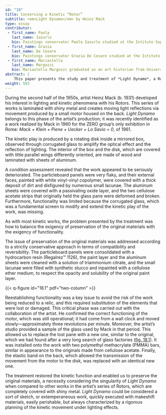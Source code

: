 ```yaml
---
id: "18"
title: Conserving a Kinetic “Rotor”
subtitle: <em>Light Dynamo</em> by Heinz Mack
type: essay
contributor:
 - first_name: Paola
   last_name: Iazurlo
   bio: Paintings conservator Paola Iazurlo studied at the Istituto Superiore per la Conservazione ed il Restauro (ISCR; formerly ICR) in Rome, where she received an MA in conservation of stone artworks and architectural finishings. She received an MA in art history and a post-degree specialization in medieval and modern art history from Università degli Studi di Roma “La Sapienza.” She works as a conservator, researcher, and teacher at ISCR, Conservation Department of Contemporary Art Materials. Since 2015 she has been a teacher and researcher at the University of Applied Sciences and Arts of Southern Switzerland (SUPSI).
 - first_name: Grazia
   last_name: De Cesare
   bio: Paintings conservator Grazia De Cesare studied at the Istituto Superiore per la Conservazione ed il Restauro (ISCR; formerly ICR) in Rome, where she received an MA in conservation of stone artworks. She received a post-graduate degree in Technology of Conservation and Restoration of Cultural Heritage from La Tuscia University in Viterbo, Italy. She is technical director of her own conservation firm, has participated in conservation assignments for UNESCO in Algeria, Iraq, Jordan, Israel and other countries, and also works as a conservator, researcher, and teacher at ISCR, Conservation Department of Contemporary Art Materials.
 - first_name: Mariastella
   last_name: Margozzi
   bio: Mariastella Margozzi graduated as an art historian from Università degli Studi di Roma “La Sapienza,” where she also took a post-degree specialization (three-year course) in medieval and modern history of art. Since 1988, she has been working with at the Italian Ministry of Cultural Heritage, first at the Caserta royal palace (Reggia di Caserta) and then at the Galleria Nazionale d’Arte Moderna e Contemporanea (GNAM) in Rome (1993–2016). As director of GNAM’s conservation department, she was responsible for the collection of works dating to the first half of twentieth century, as well as the collection of kinetic and visual art, coordinating the conservation treatments carried out since 1996. She has planned and executed several exhibitions on Italian contemporary art and has written numerous essays on the subject.
abstract: |
    This paper presents the study and treatment of *Light Dynamo*, a Rotor by Heinz Mack (b. 1931), which was carried out by the Laboratorio di Restauro Materiali dell’Arte Contemporanea (Conservation Department of Contemporary Art Materials) of the Istituto Superiore per la Conservazione e il Restauro (ISCR) in Rome. *Light Dynamo* is an assemblage of wooden panels forming a box. Inside is an aluminum-coated disk connected to an electric mechanism, which allows its slow rotation. The work is in the collection of the Galleria Nazionale d’Arte Moderna e Contemporanea (GNAM), which acquired it from the Salita gallery in Rome in 1986. It had never been exhibited because of its poor condition. The treatment focused on the conservation of the constituent materials and the refunctionalization of the kinetic system, made possible with the collaboration of the artist’s studio.
weight: 503
---
```


During the second half of the 1950s, artist Heinz Mack (b. 1931) developed his interest in lighting and kinetic phenomena with his Rotors. This series of works is laminated with shiny metal and creates moving light reflections via movement produced by a small motor housed on the back. *Light Dynamo* belongs to this phase of the artist’s production; it was recently identified as a work realized by Mack in 1960 for the ZERO group’s only exhibition in Rome: *Mack + Klein + Piene + Uecker + Lo Savio = 0*, of 1961.

The kinetic play is produced by a rotating disk inside a mirrored box, observed through corrugated glass to amplify the optical effect and the reflection of lighting. The interior of the box and the disk, which are covered with little parallel wings differently oriented, are made of wood and laminated with sheets of aluminum.

A condition assessment revealed that the work appeared to be seriously deteriorated. The particleboard panels were very flaky, and their external faces, painted with white vinyl-vinyl copolymer, were covered with a thick deposit of dirt and disfigured by numerous small lacunae. The aluminum sheets were covered with a passivating oxide layer, and the two cellulose acetate strips that originally held the glass pane were deformed and broken. Furthermore, functionality was limited because the corrugated glass, which was a fundamental screen to modify and extend the kinetic play of the work, was missing.

As with most kinetic works, the problem presented by the treatment was how to balance the exigency of preservation of the original materials with the exigency of functionality.

The issue of preservation of the original materials was addressed according to a strictly conservative approach in terms of compatibility and reversibility. The particleboard panels were consolidated with a hydrocarbon resin (Regalrez™ 1126), the paint layer and the aluminum sheets were cleaned with a solution of triammonium citrate, and the small lacunae were filled with synthetic stucco and inpainted with a cellulose ether medium, to respect the opacity and solubility of the original paint layer.

{{< q-figure id="18.1" pdf="two-column" >}}

Reestablishing functionality was a key issue to avoid the risk of the work being reduced to a relic, and this required substitution of the elements that were lost or damaged. This critical phase was carried out with the collaboration of the artist. He confirmed the correct functioning of the motor, which was still operational; it had come from a wall clock and moved slowly—approximately three revolutions per minute. Moreover, the artist’s studio provided a sample of the glass used by Mack in that period. This allowed us to replace the lost pane with a new one, similar to the original, which we had found after a very long search of glass factories ([fig. 18.1](#18.1)). It was installed onto the work with two polymethyl methacrylate (PMMA) bars, similar in appearance to the originals made from cellulose acetate. Finally, the elastic band on the back, which allowed the transmission of the movement from the motor to the disk, was replaced with an identical new one.

The treatment restored the kinetic function and enabled us to preserve the original materials, a necessity considering the singularity of *Light Dynamo* when compared to other works in the artist’s series of Rotors, which are completely covered with shiny metal. *Light Dynamo* could be considered a sort of sketch, or extemperaneous work, quickly executed with makeshift materials, easily perishable, but always characterized by a rigorous planning of the kinetic movement under lighting effects.
